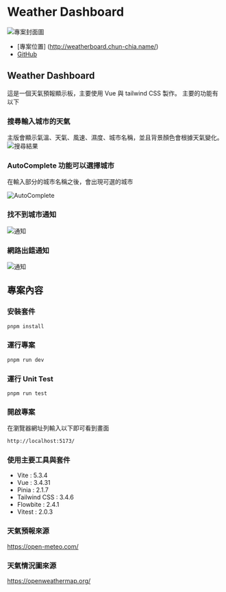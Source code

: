 # Weather Dashboard

![專案封面圖](https://firebasestorage.googleapis.com/v0/b/imagestorge-b6395.appspot.com/o/WeatherDashboard%2FweatherDashboard-5.png?alt=media&token=cb7f17c0-0dc3-48a9-9715-37267a915c29)

- [專案位置] (http://weatherboard.chun-chia.name/)
- [GitHub ](https://github.com/a121515222/weatherDashboard)

## Weather Dashboard

這是一個天氣預報顯示板，主要使用 Vue 與 tailwind CSS 製作。
主要的功能有以下

### 搜尋輸入城市的天氣

主版會顯示氣溫、天氣、風速、濕度、城市名稱，並且背景顏色會根據天氣變化。
![搜尋結果](https://firebasestorage.googleapis.com/v0/b/imagestorge-b6395.appspot.com/o/WeatherDashboard%2FweatherDashboard-5.png?alt=media&token=cb7f17c0-0dc3-48a9-9715-37267a915c29)

### AutoComplete 功能可以選擇城市

在輸入部分的城市名稱之後，會出現可選的城市

![AutoComplete](https://firebasestorage.googleapis.com/v0/b/imagestorge-b6395.appspot.com/o/WeatherDashboard%2FweatherDashboard-6.png?alt=media&token=f39ccd73-c166-4cfc-89f7-f0a9999d91f1)

### 找不到城市通知

![通知](https://firebasestorage.googleapis.com/v0/b/imagestorge-b6395.appspot.com/o/WeatherDashboard%2FweatherDashboard-3.png?alt=media&token=4da1fd70-cbd5-4f04-bb0b-2c129ad46ad5)

### 網路出錯通知

![通知](https://firebasestorage.googleapis.com/v0/b/imagestorge-b6395.appspot.com/o/WeatherDashboard%2FweatherDashboard-4.png?alt=media&token=c0cd4a27-0f57-4abd-aa92-1e4f2498e7cf)

## 專案內容

### 安裝套件

```bash
pnpm install
```

### 運行專案

```bash
pnpm run dev
```

### 運行 Unit Test

```
pnpm run test
```

### 開啟專案

在瀏覽器網址列輸入以下即可看到畫面

```bash
http://localhost:5173/
```

### 使用主要工具與套件

- Vite : 5.3.4
- Vue : 3.4.31
- Pinia : 2.1.7
- Tailwind CSS : 3.4.6
- Flowbite : 2.4.1
- Vitest : 2.0.3

### 天氣預報來源

https://open-meteo.com/

### 天氣情況圖來源

https://openweathermap.org/
